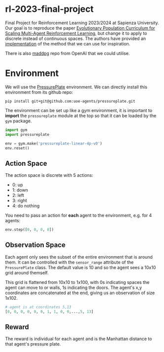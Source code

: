 # rl-2023-final-project
Final Project for Reinforcement Learning 2023/2024 at Sapienza University. Our
goal is to reproduce the paper [Evolutionary Population Curriculum for Scaling
Multi-Agent Reinforcement Learning](https://arxiv.org/abs/2003.10423), but
change it to apply to discrete instead of continuous spaces. The authors have
provided an [implementation](https://github.com/qian18long/epciclr2020) of the
method that we can use for inspiration.

There is also [maddpg](https://github.com/openai/maddpg) repo from OpenAI that we
could utilise.

# Environment
We will use the [PressurePlate](https://github.com/uoe-agents/pressureplate)
environment. We can directly install this environment from its github repo:

```
pip install git+git@github.com:uoe-agents/pressureplate.git
```

The environment can be set up like a gym environment, it is important to **import** the `pressureplate` module
at the top so that it can be loaded by the `gym` package.

```python
import gym
import pressureplate

env = gym.make('pressureplate-linear-4p-v0')
env.reset()
```

## Action Space
The action space is discrete with 5 actions:

* 0: up
* 1: down
* 2: left
* 3: right
* 4: do nothing

You need to pass an action for **each** agent to the environment, e.g. for 4 agents:

```python
env.step([0, 0, 0, 0])
```

## Observation Space
Each agent only sees the subset of the entire environment that is around them. It can be controlled with the `sensor_range`
attribute of the `PressurePlate` class. The default value is 10 and so the agent sees a 10x10 grid around themself.

This grid is flattened from 10x10 to 1x100, with 0s indicating spaces the agent can move to or walls, 1s indicating the
doors. The agent's x,y coordinates are concatenated at the end, giving us an observation of size 1x102.

```python
# agent is at coordinates 5,13
[0, 0, 0, 0, 0, 0, 1, 1, 0, 0,...,5, 13] 
```

## Reward
The reward is individual for each agent and is the Manhattan distance to that agent's pressure plate. 